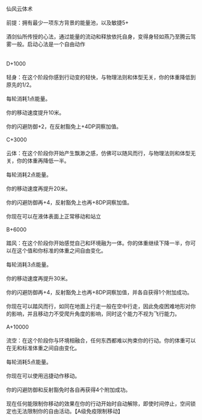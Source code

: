 <title>仙风云体术</title>
<meta name="GENERATOR" content="WinCHM">
<meta http-equiv="Content-Type" content="text/html; charset=gb2312">
<br>仙风云体术
<br>
<br>前提：拥有最少一项东方背景的能量池，以及敏捷5+
<br>
<br>酒剑仙所传授的心法，通过能量的流动和释放依托自身，变得身轻如燕乃至腾云驾雾一般。启动心法是一个自由动作
<br>
<br>
<br>D+1000
<br>
<br>轻身：在这个阶段你感到行动变的轻快，与物理法则和体型无关，你的体重降低到原先的1/2。
<br>
<br>每轮消耗1点能量。
<br>
<br>你的移动速度提升10米。
<br>
<br>你的闪避防御+2，在反射豁免上+4DP洞察加值。
<br>
<br>C+3000
<br>
<br>云体：在这个阶段你开始产生飘渺之感，仿佛可以随风而行，与物理法则和体型无关，你的体重再降低一半。
<br>
<br>每轮消耗2点能量。
<br>
<br>你的移动速度再提升20米。
<br>
<br>你的闪避防御再+4，反射豁免上也再+8DP洞察加值。
<br>
<br>你现在可以在液体表面上正常移动和站立
<br>
<br>B+6000
<br>
<br>踏风：在这个阶段你开始感觉自己和环境融为一体。你的体重继续下降一半，你可以在这个值和你标准的体重之间自由变化。
<br>
<br>每轮消耗3点能量。
<br>
<br>你的移动速度再提升30米。
<br>
<br>你的闪避防御再+4，反射豁免上也再+8DP洞察加值，并各自获得1个附加成功。
<br>
<br>你现在可以踏风而行，如同在地面上行走一般在空中行走，因此免疫困难地形对你的影响，并且移动力不受爬升角度的影响，同时这个能力不视为飞行能力。
<br>
<br>A+10000
<br>
<br>流空：在这个阶段你与环境相融合，任何东西都难以拘束你的行动。你的体重可以在无和标准体重之间自由变化。
<br>
<br>每轮消耗5点能量。
<br>
<br>你现在可以使用迅捷动作移动。
<br>
<br>你的闪避防御和反射豁免时各自再获得4个附加成功。
<br>
<br>现在任何能限制你移动的效果在你的行动开始时自动解除，即使时间停止，空间锁定也无法限制你的自由活动。【A级免疫限制移动】
<br>
<br>